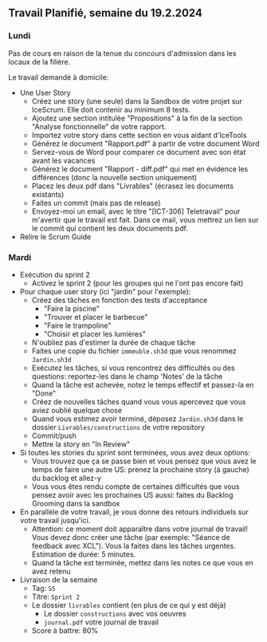 ## Travail Planifié, semaine du 19.2.2024

### Lundi 

Pas de cours en raison de la tenue du concours d'admission dans les locaux de la filière.

Le travail demandé à domicile:

- Une User Story
  - Créez une story (une seule) dans la Sandbox de votre projet sur IceScrum. Elle doit contenir au minimum 8 tests.
  - Ajoutez une section intitulée "Propositions" à la fin de la section "Analyse fonctionnelle" de votre rapport.
  - Importez votre story dans cette section en vous aidant d'IceTools
  - Générez le document "Rapport.pdf" à partir de votre document Word
  - Servez-vous de Word pour comparer ce document avec son état avant les vacances
  - Générez le document "Rapport - diff.pdf" qui met en évidence les différences (donc la nouvelle section uniquement)
  - Placez les deux pdf dans "Livrables" (écrasez les documents existants)
  - Faites un commit (mais pas de release)
  - Envoyez-moi un email, avec le titre "[ICT-306] Teletravail" pour m'avertir que le travail est fait. Dans ce mail, vous mettrez un lien sur le commit qui contient les deux documents pdf.
 - Relire le Scrum Guide

### Mardi 

- Exécution du sprint 2
  - Activez le sprint 2 (pour les groupes qui ne l'ont pas encore fait)
- Pour chaque user story (ici "jardin" pour l'exemple):
  - Créez des tâches en fonction des tests d'acceptance
    - "Faire la piscine"
    - "Trouver et placer le barbecue"
    - "Faire le trampoline"
    - "Choisir et placer les lumières"
  - N'oubliez pas d'estimer la durée de chaque tâche
  - Faites une copie du fichier `immeuble.sh3d` que vous renommez `Jardin.sh3d`
  - Exécutez les tâches, si vous rencontrez des difficultés ou des questions: reportez-les dans le champ 'Notes' de la tâche
  - Quand la tâche est achevée, notez le temps effectif et passez-la en "Done"
  - Créez de nouvelles tâches quand vous vous apercevez que vous aviez oublié quelque chose
  - Quand vous estimez avoir terminé, déposez `Jardin.sh3d` dans le dossier `Livrables/constructions` de votre repository
  - Commit/push
  - Mettre la story en "In Review"
- Si toutes les stories du sprint sont terminées, vous avez deux options:
  - Vous trouvez que ça se passe bien et vous pensez que vous avez le temps de faire une autre US: prenez la prochaine story (à gauche) du backlog et allez-y
  - Vous vous êtes rendu compte de certaines difficultés que vous pensez avoir avec les prochaines US aussi: faites du Backlog Grooming dans la sandbox
- En parallèle de votre travail, je vous donne des retours individuels sur votre travail jusqu'ici.
  - Attention: ce moment doit apparaître dans votre journal de travail! Vous devez donc créer une tâche (par exemple: "Séance de feedback avec XCL"). Vous la faites dans les tâches urgentes. Estimation de durée: 5 minutes.
  - Quand la tâche est terminée, mettez dans les notes ce que vous en avez retenu
- Livraison de la semaine
  - Tag: `S5`
  - Titre: `Sprint 2` 
  - Le dossier `livrables` contient (en plus de ce qui y est déjà)
    - Le dossier `constructions` avec vos oeuvres
    - `journal.pdf` votre journal de travail
  - Score à battre: 80%
